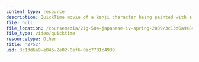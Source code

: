 ```yaml
---
content_type: resource
description: QuickTime movie of a kanji character being painted with a brush.
file: null
file_location: /coursemedia/21g-504-japanese-iv-spring-2009/3c13d6a9e8452e020ef60ac7781c4939_2752.mov
file_type: video/quicktime
resourcetype: Other
title: '2752'
uid: 3c13d6a9-e845-2e02-0ef6-0ac7781c4939
---
```

